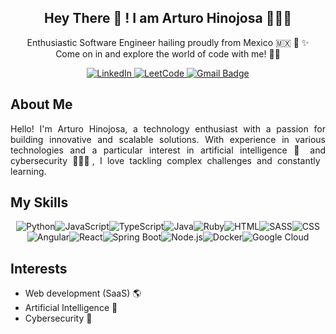 <div align="center">
    <h2>Hey There 👋 ! I am Arturo Hinojosa 👨🏽‍💻</h2>
    <p> Enthusiastic Software Engineer hailing proudly from Mexico 🇲🇽 🌮 ✨ <br>
        Come on in and explore the world of code with me! 👨‍💻</p>
    <p dir="auto">
        <a href="https://www.linkedin.com/in/arturo-hinojosa/" target="_blank" rel="nofollow">
            <img src="https://camo.githubusercontent.com/a59bf6f177205e24215f5010b0206f1c6450fd207f13ae7d8b20b1562ae9120e/68747470733a2f2f696d672e736869656c64732e696f2f62616467652f2d4c696e6b6564496e2d3030373742353f7374796c653d666f722d7468652d6261646765266c6f676f3d6c696e6b6564696e266c6f676f436f6c6f723d7768697465" alt="LinkedIn" style="max-width: 100%;">
        </a>
        <a href="https://leetcode.com/u/arturohin16/" target="_blank" rel="nofollow">
            <img src="https://camo.githubusercontent.com/18f3ed31825c9c5628833df8afda87e99a0c566aaf1f82af597b2a8a3a4dfabf/68747470733a2f2f696d672e736869656c64732e696f2f62616467652f2d4c6565745f436f64652d6536376532323f7374796c653d666f722d7468652d6261646765266c6f676f3d6c656574636f6465266c6f676f436f6c6f723d7768697465" alt="LeetCode" style="max-width: 100%;">
        </a>
        <a href="https://drive.google.com/file/d/1Jk_XWZHU-32vbwxADOwtANExP-fQQVCq/view?usp=sharing" target="_blank" rel="nofollow">
            <img src="https://camo.githubusercontent.com/fbe27833955c060af22fc8e54985affba90663ff5a04458fba1d6018599ab41b/68747470733a2f2f696d672e736869656c64732e696f2f62616467652f2d6d6172696f2e656d696c696f2e6a40676d61696c2e636f6d2d6331343433383f7374796c653d666c61742d737175617265266c6f676f3d476d61696c266c6f676f436f6c6f723d7768697465266c696e6b3d6d61696c746f3a6d6172696f2e656d696c696f2e6a40676d61696c2e636f6d" alt="Gmail Badge" data-canonical-src="https://img.shields.io/badge/-mario.emilio.j@gmail.com-c14438?style=flat-square&amp;logo=Gmail&amp;logoColor=white&amp;link=mailto:mario.emilio.j@gmail.com" style="max-width: 100%;">
        </a>
    </p>
</div>

<div align="justify">
  <h2>About Me</h2>
  <p>Hello! I'm Arturo Hinojosa, a technology enthusiast with a passion for building innovative and scalable solutions. With experience in various technologies and a particular interest in artificial intelligence 🧠 and cybersecurity 👮🏽‍♂️, I love tackling complex challenges and constantly learning.</p>
</div>

<div align="center">
  <h2 align="left">My Skills</h2>
  <div style="display: flex; flex-wrap: wrap; justify-content: center;">
    <img src="https://img.shields.io/badge/-Python-3776AB?logo=python&logoColor=white&style=flat" alt="Python">
    <img src="https://img.shields.io/badge/-JavaScript-F7DF1E?logo=javascript&logoColor=black&style=flat" alt="JavaScript">
    <img src="https://img.shields.io/badge/-TypeScript-3178C6?logo=typescript&logoColor=white&style=flat" alt="TypeScript">
    <img src="https://img.shields.io/badge/-Java-007396?logo=java&logoColor=white&style=flat" alt="Java">
    <img src="https://img.shields.io/badge/-Ruby-CC342D?logo=ruby&logoColor=white&style=flat" alt="Ruby">
    <img src="https://img.shields.io/badge/-HTML-E34F26?logo=html5&logoColor=white&style=flat" alt="HTML">
    <img src="https://img.shields.io/badge/-SASS-CC6699?logo=sass&logoColor=white&style=flat" alt="SASS">
    <img src="https://img.shields.io/badge/-CSS-1572B6?logo=css3&logoColor=white&style=flat" alt="CSS">
    <img src="https://img.shields.io/badge/-Angular-DD0031?logo=angular&logoColor=white&style=flat" alt="Angular">
    <img src="https://img.shields.io/badge/-React-61DAFB?logo=react&logoColor=white&style=flat" alt="React">
    <img src="https://img.shields.io/badge/-Spring%20Boot-6DB33F?logo=spring-boot&logoColor=white&style=flat" alt="Spring Boot">
    <img src="https://img.shields.io/badge/-Node.js-339933?logo=node.js&logoColor=white&style=flat" alt="Node.js">
    <img src="https://img.shields.io/badge/-Docker-2496ED?logo=docker&logoColor=white&style=flat" alt="Docker">
    <img src="https://img.shields.io/badge/-Google%20Cloud-4285F4?logo=google-cloud&logoColor=white&style=flat" alt="Google Cloud">
  </div>
</div>

<div align="lefy">
  <h2>Interests</h2>
  <ul>
    <li>Web development (SaaS) 🌎</li>
    <li>Artificial Intelligence 🤖</li>
    <li>Cybersecurity 🚨</li>
  </ul>
</div>

